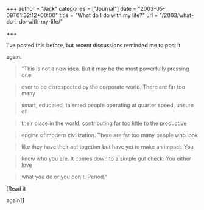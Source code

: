 +++
author = "Jack"
categories = ["Journal"]
date = "2003-05-09T01:32:12+00:00"
title = "What do I do with my life?"
url = "/2003/what-do-i-do-with-my-life/"

+++

I've posted this before, but recent discussions reminded me to post it
  

  
again.



> "This is not a new idea. But it may be the most powerfully pressing one
  
> 
  
> ever to be disrespected by the corporate world. There are far too many
  
> 
  
> smart, educated, talented people operating at quarter speed, unsure of
  
> 
  
> their place in the world, contributing far too little to the productive
  
> 
  
> engine of modern civilization. There are far too many people who look
  
> 
  
> like they have their act together but have yet to make an impact. You
  
> 
  
> know who you are. It comes down to a simple gut check: You either love
  
> 
  
> what you do or you don't. Period."

  
> 

[Read it
  

  
again][1]

 [1]: http://www.fastcompany.com/online/66/mylife.html